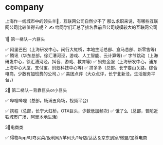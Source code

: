 # company

上海作一线城市中的领头羊🐑，互联网公司自然少不了 那么求职来说，有哪些互联网公司比较值得去呢？
✍ 给同学们汇总了排名靠前且公司规模较大的互联网公司

1⃣️ 第一梯队－六巨头

✅ 阿里巴巴（上海研发中心，闵行大虹桥，本地生活总部、盒马总部、新零售等)
✅ 腾讯（华东总部，徐汇漕河泾，游戏、人工智能、云计算等)
✅ 字节跳动（上海研发中心，徐汇漕河泾，抖音、游戏、教育等)
✅ 蚂蚁金服（上海研发中心，浦东上海中心大厦，支付宝、蚂蚁科技中心等)
✅ 拼多多（总部，长宁娄山关路，综合电商，少数有加班费的公司，)
✅ 美团点评（大众点评，长宁北新泾，生活服务平台，)

2⃣️ 第二梯队－背靠巨头or小巨头

✅ 哔哩哔哩（总部，杨浦五角场，视频平台)

✅ 携程（总部，长宁大虹桥，OTA巨头，少数低加频次)
✅ 饿了么（总部，普陀近铁城市广场，阿里本地生活)

3⃣️电商类

✅ 得物App/叮咚买菜/返利网//羊码头/1号店/达达＆京东到家/微盟/宝尊电商
